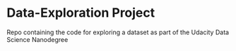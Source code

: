 # Data-Exploration Project
Repo containing the code for exploring a dataset as part of the Udacity Data Science Nanodegree
